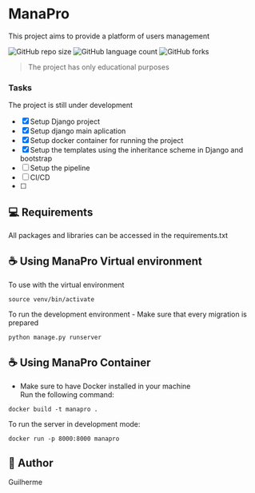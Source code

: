 # ManaPro  
This project aims to provide a platform of users management

![GitHub repo size](https://img.shields.io/github/repo-size/iuricode/README-template?style=for-the-badge)
![GitHub language count](https://img.shields.io/github/languages/count/iuricode/README-template?style=for-the-badge)
![GitHub forks](https://img.shields.io/github/forks/iuricode/README-template?style=for-the-badge)

> The project has only educational purposes 

### Tasks
The project is still under development
- [x] Setup Django project
- [x] Setup django main aplication
- [x] Setup docker container for running the project
- [x] Setup the templates using the inheritance scheme in Django and bootstrap
- [ ] Setup the pipeline
- [ ] CI/CD
- [ ] 

## 💻 Requirements

All packages and libraries can be accessed in the requirements.txt  


## ☕ Using ManaPro Virtual environment

To use with the virtual environment
```
source venv/bin/activate
``` 

To run the development environment - Make sure that every migration is prepared
``` 
python manage.py runserver
```

## ☕ Using ManaPro Container 
- Make sure to have Docker installed in your machine  
Run the following command: 

```
docker build -t manapro .
``` 
To run the server in development mode: 
``` 
docker run -p 8000:8000 manapro
```

## 🤝 Author
Guilherme 

